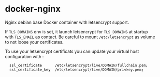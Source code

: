 # docker-nginx
Nginx debian base Docker container with letsencrypt support.

If `TLS_DOMAINS` env is set, it launch letsencrypt for `TLS_DOMAINS` at startup with `TLS_EMAIL` as contact. Be careful to mount `/etc/letsencrypt` as volume to not loose your certificates.

To use your letsencrypt certificats you can update your virtual host configuration with : 

      ssl_certificate      /etc/letsencrypt/live/DOMAIN/fullchain.pem;
      ssl_certificate_key  /etc/letsencrypt/live/DOMAIN/privkey.pem;

